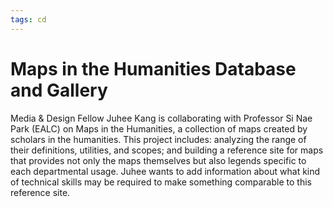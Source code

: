 ```yaml
---
tags: cd
---
```


# Maps in the Humanities Database and Gallery

Media & Design Fellow Juhee Kang is collaborating with Professor Si Nae Park (EALC) on Maps in the Humanities, a collection of maps created by scholars in the humanities. This project includes: analyzing the range of their definitions, utilities, and scopes; and building a reference site for maps that provides not only the maps themselves but also legends specific to each departmental usage. Juhee wants to add information about what kind of technical skills may be required to make something comparable to this reference site.
 